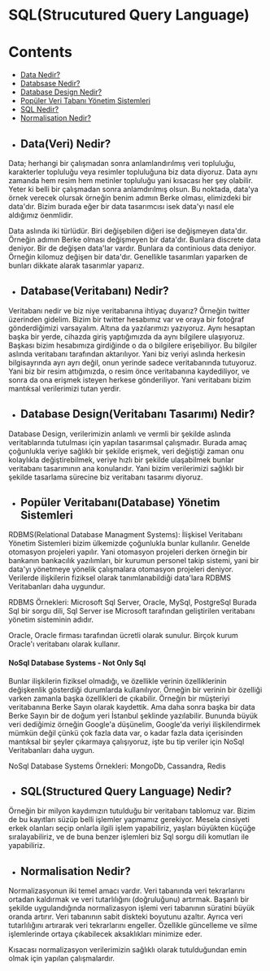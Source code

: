 # SQL(Strucutured Query Language)

# Contents
* [Data Nedir?](#data-nedir)
* [Databsase Nedir?](#database-nedir)
* [Database Design Nedir?](#database-design-nedir)
* [Popüler Veri Tabanı Yönetim Sistemleri](#popüler-db-yönetim-sistemleri)
* [SQL Nedir?](#sql-nedir)
* [Normalisation Nedir?](#normalisation-nedir)


- ## Data(Veri) Nedir? <a name="data-nedir"></a>

Data; herhangi bir çalışmadan sonra anlamlandırılmış veri topluluğu, karakterler topluluğu veya resimler topluluğuna biz data diyoruz. Data aynı zamanda hem resim hem metinler topluluğu yani kısacası her şey olabilir. Yeter ki belli bir çalışmadan sonra anlamdırılmış olsun. Bu noktada, data'ya örnek verecek olursak örneğin benim adımın Berke olması, elimizdeki bir data'dır. Bizim burada eğer bir data tasarımcısı isek data'yı nasıl ele aldığımız öenmlidir. 

Data aslında iki türlüdür. Biri değişebilen diğeri ise değişmeyen data'dır. Örneğin adımın Berke olması değişmeyen bir data'dır. Bunlara discrete data deniyor. Bir de değişen data'lar vardır. Bunlara da continious data deniyor. Örneğin kilomuz değişen bir data'dır. Genellikle tasarımları yaparken de bunları dikkate alarak tasarımlar yaparız. 


- ## Database(Veritabanı) Nedir? <a name="database-nedir"></a>

Veritabanı nedir ve biz niye veritabanına ihtiyaç duyarız? Örneğin twitter üzerinden gidelim. Bizim bir twitter  hesabımız var ve oraya bir fotoğraf gönderdiğimizi varsayalım. Altına da yazılarımızı yazıyoruz. Aynı hesaptan başka bir yerde, cihazda giriş yaptığımızda da aynı bilgilere ulaşıyoruz. Başkası bizim hesabımıza girdiğinde o da o bilgilere  erişebiliyor. Bu bilgiler aslında veritabanı tarafından aktarılıyor. Yani biz veriyi aslında herkesin bilgisayrında ayrı ayrı değil, onun yerinde sadece veritabanında tutuyoruz. Yani biz bir resim attığımızda, o resim önce veritabanına kaydediliyor, ve sonra da ona erişmek isteyen herkese gönderiliyor. Yani veritabanı bizim mantıksal verilerimizi tutan yerdir. 


- ## Database Design(Veritabanı Tasarımı) Nedir? <a name="database-design-nedir"></a>

Database Design, verilerimizin anlamlı ve vermli bir şekilde aslında veritablarında tutulması için yapılan tasarımsal çalışmadır. Burada amaç çoğunlukla veriye sağlıklı bir şekilde erişmek, veri değiştiği zaman onu kolaylıkla değiştirebilmek, veriye hızlı bir şekilde ulaşabilmek bunlar veritabanı tasarımının ana konularıdır. Yani bizim verilerimizi sağlıklı bir şekilde tasarlama sürecine biz veritabanı tasarımı diyoruz. 

- ## Popüler Veritabanı(Database) Yönetim Sistemleri <a name="popüler-db-yönetim-sistemleri"></a>

RDBMS(Relational Database Managment Systems): İlişkisel Veritabanı Yönetim Sistemleri bizim ülkemizde çoğunlukla bunlar kullanılır. Genelde otomasyon projeleri yapılır. Yani otomasyon projeleri derken örneğin bir bankanın bankacılık yazılımları, bir kurumun personel takip sistemi, yani bir data'yı yönetmeye yönelik çalışmalara otomasyon projeleri deniyor. Verilerde ilişkilerin fiziksel olarak tanımlanabildiği data'lara RDBMS Veritabanları daha uygundur. 

RDBMS Örnekleri: Microsoft Sql Server, Oracle, MySql, PostgreSql
Burada Sql bir sorgu dili, Sql Server ise Microsoft tarafından geliştirilen veritabanı yönetim sisteminin adıdır. 

Oracle, Oracle firması tarafından ücretli olarak sunulur. Birçok kurum Oracle'ı veritabanı olarak kullanır. 


#### NoSql Database Systems - Not Only Sql
Bunlar ilişkilerin fiziksel olmadığı, ve özellikle verinin özelliklerinin değişkenlik gösterdiği durumlarda kullanılıyor. Örneğin  bir verinin bir özelliği varken zamanla başka özellikleri de çıkabilir. Örneğin bir müşteriyi veritabanına Berke Sayın olarak kaydettik. Ama daha sonra başka bir data Berke Sayın bir de doğum yeri İstanbul şeklinde yazılabilir. Bununda büyük veri dediğimiz örneğin Google'a düşünelim, Google'da veriyi ilişkilendirmek mümkün değil çünkü çok fazla data var, o kadar fazla data içerisinden mantıksal bir şeyler çıkarmaya çalışıyoruz, işte bu tip veriler için NoSql Veritabanları daha uygun. 

NoSql Database Systems Örnekleri: MongoDb, Cassandra, Redis


- ## SQL(Structured Query Language) Nedir? <a name="sql-nedir"></a>

Örneğin bir milyon kaydımızın tutulduğu bir veritabanı tablomuz var. Bizim de bu kayıtları süzüp belli işlemler yapmamız gerekiyor. Mesela cinsiyeti erkek olanları seçip onlarla ilgili işlem yapabiliriz, yaşları büyükten küçüğe sıralayabiliriz, ve de buna benzer işlemleri biz Sql sorgu dili komutları ile yapabiliriz. 


- ## Normalisation Nedir? <a name="normalisation-nedir"></a>

Normalizasyonun iki temel amacı vardır. Veri tabanında veri tekrarlarını ortadan kaldırmak ve veri tutarlılığını (doğruluğunu) artırmak. Başarılı bir şekilde uygulandığında normalizasyon işlemi veri tabanının süratini büyük oranda artırır. Veri tabanının sabit diskteki boyutunu azaltır. Ayrıca veri tutarlılığını artırarak veri tekrarlarını engeller. Özellikle güncelleme ve silme işlemlerinde ortaya çıkabilecek aksaklıkları minimize eder.

Kısacası normalizasyon verilerimizin sağlıklı olarak tutulduğundan emin olmak için yapılan çalışmalardır. 